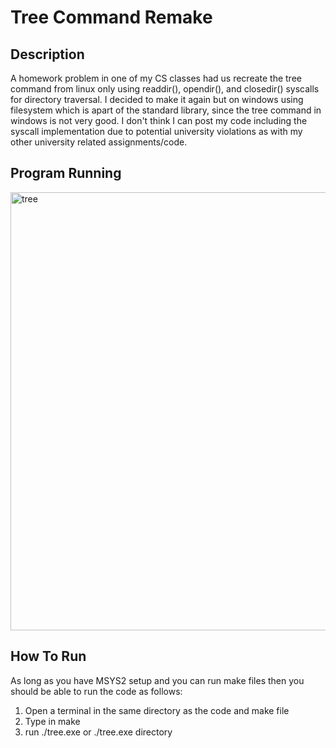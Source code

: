 # Tree Command Remake

## Description
A homework problem in one of my CS classes had us recreate the tree command from linux only using readdir(), opendir(), and closedir() syscalls for directory traversal.
I decided to make it again but on windows using filesystem which is apart of the standard library, since the tree command in windows is not very good.
I don't think I can post my code including the syscall implementation due to potential university violations as with my other university related assignments/code.

## Program Running
<img width="701" alt="tree" src="https://github.com/user-attachments/assets/006d0c1f-ea0c-4b85-b07b-b7627a56e415">

## How To Run
As long as you have MSYS2 setup and you can run make files then you should be able to run the code as follows:

1. Open a terminal in the same directory as the code and make file
2. Type in make
3. run ./tree.exe or ./tree.exe directory
